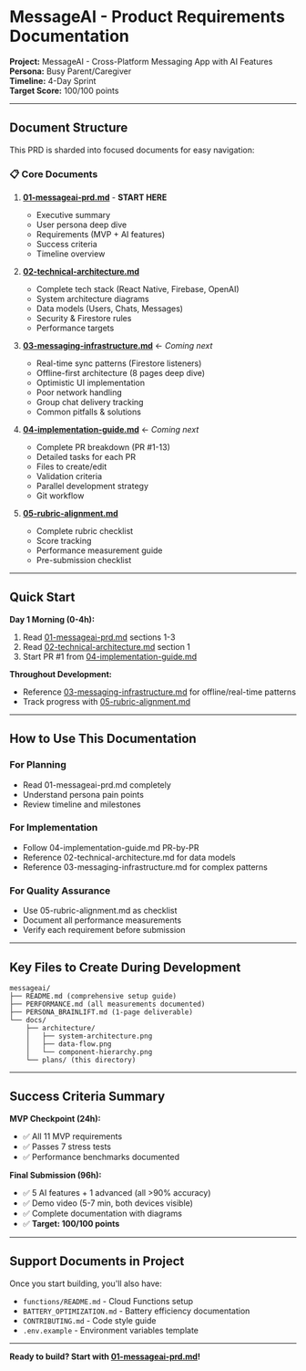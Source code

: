# MessageAI - Product Requirements Documentation

**Project:** MessageAI - Cross-Platform Messaging App with AI Features  
**Persona:** Busy Parent/Caregiver  
**Timeline:** 4-Day Sprint  
**Target Score:** 100/100 points

---

## Document Structure

This PRD is sharded into focused documents for easy navigation:

### 📋 Core Documents

1. **[01-messageai-prd.md](./01-messageai-prd.md)** - **START HERE**
   - Executive summary
   - User persona deep dive
   - Requirements (MVP + AI features)
   - Success criteria
   - Timeline overview

2. **[02-technical-architecture.md](./02-technical-architecture.md)**
   - Complete tech stack (React Native, Firebase, OpenAI)
   - System architecture diagrams
   - Data models (Users, Chats, Messages)
   - Security & Firestore rules
   - Performance targets

3. **[03-messaging-infrastructure.md](./03-messaging-infrastructure.md)** ← *Coming next*
   - Real-time sync patterns (Firestore listeners)
   - Offline-first architecture (8 pages deep dive)
   - Optimistic UI implementation
   - Poor network handling
   - Group chat delivery tracking
   - Common pitfalls & solutions

4. **[04-implementation-guide.md](./04-implementation-guide.md)** ← *Coming next*
   - Complete PR breakdown (PR #1-13)
   - Detailed tasks for each PR
   - Files to create/edit
   - Validation criteria
   - Parallel development strategy
   - Git workflow

5. **[05-rubric-alignment.md](./05-rubric-alignment.md)**
   - Complete rubric checklist
   - Score tracking
   - Performance measurement guide
   - Pre-submission checklist

---

## Quick Start

**Day 1 Morning (0-4h):**
1. Read [01-messageai-prd.md](./01-messageai-prd.md) sections 1-3
2. Read [02-technical-architecture.md](./02-technical-architecture.md) section 1
3. Start PR #1 from [04-implementation-guide.md](./04-implementation-guide.md)

**Throughout Development:**
- Reference [03-messaging-infrastructure.md](./03-messaging-infrastructure.md) for offline/real-time patterns
- Track progress with [05-rubric-alignment.md](./05-rubric-alignment.md)

---

## How to Use This Documentation

### For Planning
- Read 01-messageai-prd.md completely
- Understand persona pain points
- Review timeline and milestones

### For Implementation  
- Follow 04-implementation-guide.md PR-by-PR
- Reference 02-technical-architecture.md for data models
- Reference 03-messaging-infrastructure.md for complex patterns

### For Quality Assurance
- Use 05-rubric-alignment.md as checklist
- Document all performance measurements
- Verify each requirement before submission

---

## Key Files to Create During Development

```
messageai/
├── README.md (comprehensive setup guide)
├── PERFORMANCE.md (all measurements documented)
├── PERSONA_BRAINLIFT.md (1-page deliverable)
└── docs/
    ├── architecture/
    │   ├── system-architecture.png
    │   ├── data-flow.png
    │   └── component-hierarchy.png
    └── plans/ (this directory)
```

---

## Success Criteria Summary

**MVP Checkpoint (24h):**
- ✅ All 11 MVP requirements
- ✅ Passes 7 stress tests
- ✅ Performance benchmarks documented

**Final Submission (96h):**
- ✅ 5 AI features + 1 advanced (all >90% accuracy)
- ✅ Demo video (5-7 min, both devices visible)
- ✅ Complete documentation with diagrams
- ✅ **Target: 100/100 points**

---

## Support Documents in Project

Once you start building, you'll also have:

- `functions/README.md` - Cloud Functions setup
- `BATTERY_OPTIMIZATION.md` - Battery efficiency documentation
- `CONTRIBUTING.md` - Code style guide
- `.env.example` - Environment variables template

---

**Ready to build? Start with [01-messageai-prd.md](./01-messageai-prd.md)!**
